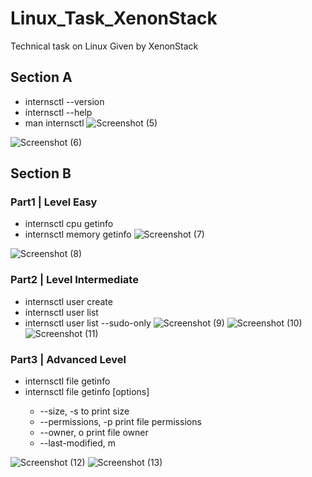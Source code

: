 # Linux_Task_XenonStack
Technical task on Linux Given by XenonStack

## Section A
* internsctl --version  
* internsctl --help
* man internsctl
![Screenshot (5)](https://github.com/Asmit-Pandey/Linux_Task_XenonStack/assets/97057036/e265aa23-38c2-492a-8af2-073375eecbd9)

![Screenshot (6)](https://github.com/Asmit-Pandey/Linux_Task_XenonStack/assets/97057036/044ad953-06b9-40c7-ba74-ef65164b730b)

## Section B

### Part1 | Level Easy
* internsctl cpu getinfo
* internsctl memory getinfo
![Screenshot (7)](https://github.com/Asmit-Pandey/Linux_Task_XenonStack/assets/97057036/0f5c72a5-7ba1-4759-b4f8-40c92e227bf4)

![Screenshot (8)](https://github.com/Asmit-Pandey/Linux_Task_XenonStack/assets/97057036/c618e36b-d4a5-4ec3-a2ab-1e8d2bcf56c9)

### Part2 | Level Intermediate
* internsctl user create <username>
* internsctl user list
* internsctl user list --sudo-only
  ![Screenshot (9)](https://github.com/Asmit-Pandey/Linux_Task_XenonStack/assets/97057036/c7758692-56ef-457a-91e4-d77cb2eccf7c)
![Screenshot (10)](https://github.com/Asmit-Pandey/Linux_Task_XenonStack/assets/97057036/b88cd1e7-bf75-4e19-8dfc-2866388dcc32)
![Screenshot (11)](https://github.com/Asmit-Pandey/Linux_Task_XenonStack/assets/97057036/cf6be907-86c8-4aa5-b754-5aa20c394003)

### Part3 | Advanced Level
* internsctl file getinfo <file-name>
* internsctl file getinfo [options] <file-name>
  * --size, -s to print size
  * --permissions, -p print file permissions
  * --owner, o print file owner
  * --last-modified, m

![Screenshot (12)](https://github.com/Asmit-Pandey/Linux_Task_XenonStack/assets/97057036/865287a6-e57b-4c3b-9cd1-7a9288d04efd)
![Screenshot (13)](https://github.com/Asmit-Pandey/Linux_Task_XenonStack/assets/97057036/2fee5dde-43b7-45dd-9fdd-d3cea9132491)


